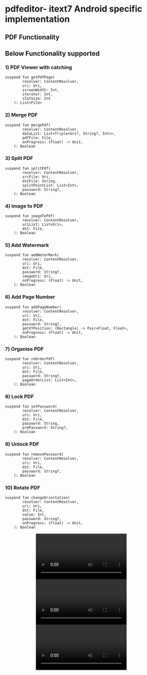 # pdfeditor- itext7 Android specific implementation

## PDF Functionality
## Below Functionality supported 
 
### 1) PDF Viewer with catching
```
suspend fun getPdfPage(
        resolver: ContentResolver,
        uri: Uri,
        screenWidth: Int,
        iterator: Int,
        slotSize: Int
    ): List<File>
```
### 2) Merge PDF
```
suspend fun mergePdf(
        resolver: ContentResolver,
        dataList: List<Triple<Uri?, String?, Int>>,
        pdfFile: File,
        onProgress: (Float) -> Unit,
    ): Boolean
```

### 3) Split PDF
```
suspend fun splitPdf(
        resolver: ContentResolver,
        srcFile: Uri,
        dstFile: String,
        splitPointList: List<Int>,
        password: String?,
    ): Boolean
```
### 4) Image to PDF
```
suspend fun imageToPdf(
        resolver: ContentResolver,
        uriList: List<Uri>,
        dst: File,
    ): Boolean 
```
### 5) Add Watermark
```
suspend fun addWaterMark(
        resolver: ContentResolver,
        uri: Uri,
        dst: File,
        password: String?,
        imageUri: Uri,
        onProgress: (Float) -> Unit,
    ): Boolean
```
### 6) Add Page Number
```
suspend fun addPageNumber(
        resolver: ContentResolver,
        uri: Uri,
        dst: File,
        password: String?,
        getXYPosition: (Rectangle) -> Pair<Float, Float>,
        onProgress: (Float) -> Unit,
    ): Boolean
```
### 7) Organise PDF
```
suspend fun reOrderPdf(
        resolver: ContentResolver,
        uri: Uri,
        dst: File,
        password: String?,
        pageOrderList: List<Int>,
    ): Boolean
```
### 8) Lock PDF
```
suspend fun setPassword(
        resolver: ContentResolver,
        uri: Uri,
        dst: File,
        password: String,
        prePassword: String?,
    ): Boolean
```
### 9) Unlock PDF
```
suspend fun removePassword(
        resolver: ContentResolver,
        uri: Uri,
        dst: File,
        password: String?,
    ): Boolean

```
### 10) Rotate PDF
```
suspend fun changeOrientation(
        resolver: ContentResolver,
        uri: Uri,
        dst: File,
        value: Int,
        password: String?,
        onProgress: (Float) -> Unit,
    ): Boolean
```

<div align="center">
  <video src="https://github.com/213maheta/pdfeditor/assets/103872646/999ddaed-4897-4d68-8905-a63a8669410d" />
</div>
<div align="center">
  <video src="https://github.com/213maheta/pdfeditor/assets/103872646/2fe341c0-2628-4797-942f-4c97a9886c35" />
</div>
<div align="center">
  <video src="https://github.com/213maheta/pdfeditor/assets/103872646/531fde87-cd52-4e18-9cf1-855791edcf8a" />
</div>
